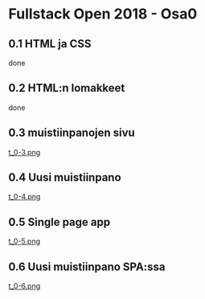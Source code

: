 # Fullstack Open 2018 - Osa0

## 0.1 HTML ja CSS  
done  

## 0.2 HTML:n lomakkeet  
done  

## 0.3 muistiinpanojen sivu  
<a href="/t_0-3.png">t_0-3.png</a>    

## 0.4 Uusi muistiinpano  
<a href="/t_0-4.png">t_0-4.png</a>    

## 0.5 Single page app  
<a href="/t_0-5.png">t_0-5.png</a>    

## 0.6 Uusi muistiinpano SPA:ssa
<a href="/t_0-6.png">t_0-6.png</a>    

